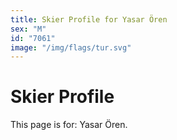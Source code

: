 ```yaml
---
title: Skier Profile for Yasar Ören
sex: "M"
id: "7061"
image: "/img/flags/tur.svg" 
---
```


# Skier Profile

This page is for: Yasar Ören.
    